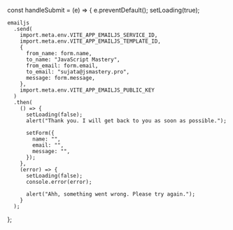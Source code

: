  const handleSubmit = (e) => {
    e.preventDefault();
    setLoading(true);

    emailjs
      .send(
        import.meta.env.VITE_APP_EMAILJS_SERVICE_ID,
        import.meta.env.VITE_APP_EMAILJS_TEMPLATE_ID,
        {
          from_name: form.name,
          to_name: "JavaScript Mastery",
          from_email: form.email,
          to_email: "sujata@jsmastery.pro",
          message: form.message,
        },
        import.meta.env.VITE_APP_EMAILJS_PUBLIC_KEY
      )
      .then(
        () => {
          setLoading(false);
          alert("Thank you. I will get back to you as soon as possible.");

          setForm({
            name: "",
            email: "",
            message: "",
          });
        },
        (error) => {
          setLoading(false);
          console.error(error);

          alert("Ahh, something went wrong. Please try again.");
        }
      );
  };
